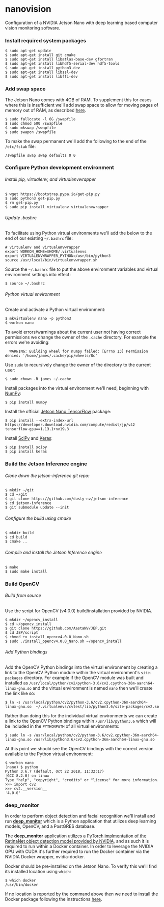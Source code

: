 # nanovision
Configuration of a NVIDIA Jetson Nano with deep learning based computer vision monitoring software.

### Install required system packages
```
$ sudo apt-get update
$ sudo apt-get install git cmake
$ sudo apt-get install libatlas-base-dev gfortran
$ sudo apt-get install libhdf5-serial-dev hdf5-tools
$ sudo apt-get install python3-dev
$ sudo apt-get install libssl-dev
$ sudo apt-get install libffi-dev
```

### Add swap space
The Jetson Nano comes with 4GB of RAM. To supplement this for cases where this is insufficient we'll add swap space to allow for moving pages of memory out of RAM, as described [here](https://linuxize.com/post/how-to-add-swap-space-on-ubuntu-18-04/).
```
$ sudo fallocate -l 6G /swapfile
$ sudo chmod 600 /swapfile
$ sudo mkswap /swapfile
$ sudo swapon /swapfile
```

To make the swap permanent we'll add the following to the end of the `/etc/fstab` file:

```
/swapfile swap swap defaults 0 0
```

### Configure Python development environment
###### Install pip, virtualenv, and virtualenvwrapper
```
$ wget https://bootstrap.pypa.io/get-pip.py
$ sudo python3 get-pip.py
$ rm get-pip.py
$ sudo pip install virtualenv virtualenvwrapper
```
###### Update .bashrc

To facilitate using Python virtual environments we'll add the below to the end of our existing `~/.bashrc` file:
```
# virtualenv and virtualenvwrapper
export WORKON_HOME=$HOME/.virtualenvs
export VIRTUALENVWRAPPER_PYTHON=/usr/bin/python3
source /usr/local/bin/virtualenvwrapper.sh
```

Source the `~/.bashrc` file to put the above environment variables and virtual environment settings into effect:
```
$ source ~/.bashrc
```

###### Python virtual environment

Create and activate a Python virtual environment:
```
$ mkvirtualenv nano -p python3
$ workon nano
```

To avoid errors/warnings about the current user not having correct permissions we change the owner of the `.cache` directory. For example the errors we're avoiding:

```
  WARNING: Building wheel for numpy failed: [Errno 13] Permission denied: '/home/james/.cache/pip/wheels/8c'
```

Use `sudo` to recursively change the owner of the directory to the current user:

```
$ sudo chown -R james ~/.cache
```

Install packages into the virtual environment we'll need, beginning with [NumPy](https://www.numpy.org/):
```
$ pip install numpy
```
Install the official [Jetson Nano TensorFlow](https://docs.nvidia.com/deeplearning/frameworks/install-tf-xavier/index.html) package:

```
$ pip install --extra-index-url https://developer.download.nvidia.com/compute/redist/jp/v42 tensorflow-gpu==1.13.1+nv19.3
```

Install [SciPy](https://www.scipy.org/) and [Keras](https://keras.io/):
```
$ pip install scipy
$ pip install keras
```

### Build the Jetson Inference engine
###### Clone down the jetson-inference git repo:
```
$ mkdir ~/git 
$ cd ~/git
$ git clone https://github.com/dusty-nv/jetson-inference
$ cd jetson-inference
$ git submodule update --init
```

###### Configure the build using cmake
```
$ mkdir build
$ cd build
$ cmake ..
```
###### Compile and install the Jetson Inference engine
```
$ make
$ sudo make install
```

### Build OpenCV
###### Build from source
Use the script for OpenCV (v4.0.0) build/installation provided by NVIDIA.
```
$ mkdir ~/opencv_install
$ cd ~/opencv_install
$ git clone https://github.com/AastaNV/JEP.git
$ cd JEP/script
$ chmod +x install_opencv4.0.0_Nano.sh
$ sudo ./install_opencv4.0.0_Nano.sh ~/opencv_install
```
###### Add Python bindings
Add the OpenCV Python bindings into the virtual environment by creating a link to the OpenCV Python module within the virtual environment's `site-packages` directory. For example if the OpenCV module was built and installed as `/usr/local/python/cv2/python-3.6/cv2.cpython-36m-aarch64-linux-gnu.so` and the virtual environment is named `nano` then we'll create the link like so:

```
$ ln -s /usr/local/python/cv2/python-3.6/cv2.cpython-36m-aarch64-linux-gnu.so  ~/.virtualenvs/cvtest/lib/python3.6/site-packages/cv2.so
```
Rather than doing this for the individual virtual environments we can create a link to the OpenCV Python bindings within `/usr/lib/python3.6` which will be included in the `PYTHONPATH` of all virtual environments:
```
$ sudo ln -s /usr/local/python/cv2/python-3.6/cv2.cpython-36m-aarch64-linux-gnu.so /usr/lib/python3.6/cv2.cpython-36m-aarch64-linux-gnu.so
```

At this point we should see the OpenCV bindings with the correct version available to the Python virtual environment:
```
$ workon nano
(nano) $ python
Python 3.6.7 (default, Oct 22 2018, 11:32:17) 
[GCC 8.2.0] on linux
Type "help", "copyright", "credits" or "license" for more information.
>>> import cv2
>>> cv2.__version__
'4.0.0'
```
### deep_monitor
In order to perform object detection and facial recognition we'll install and run 
[**deep_monitor**](https://github.com/monocongo/deep_monitor) which is a Python 
application that utilizes deep learning models, OpenCV, and a PostGRES database.

The **deep_monitor** application utilizes a [PyTorch implmentation of the RetinaNet 
object detection model provided by NVIDIA](https://github.com/NVIDIA/retinanet-examples), 
and as such it is required to run within a Docker container. In order to leverage 
the NVIDIA GPU with CUDA it's further required to run the Docker container via the NVIDIA Docker wrapper, nvidia-docker.

Docker should be pre-installed on the Jetson Nano. To verify this we'll find its 
installed location using `which`:
```
$ which docker
/usr/bin/docker
```
If no location is reported by the command above then we need to install the Docker 
package following the instructions [here](https://docs.docker.com/install/linux/docker-ce/ubuntu/).

